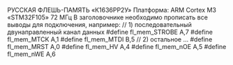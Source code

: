 РУССКАЯ ФЛЕШЬ-ПАМЯТЬ «К1636РР2У»
Платформа: ARM Cortex M3 «STM32F105» 72 MГц
В заголовочнике необходимо прописать все выводы для подключения, например:
// 1) последовательный двунаправленный канал данных
#define  fl_mem_STROBE   A,7
#define  fl_mem_MTCK     A,1
#define  fl_mem_MTDI     B,5
// 2) остальное ...
#define  fl_mem_MRST     A,0
#define  fl_mem_HV       A,4
#define  fl_mem_nOE      A,5
#define  fl_mem_nWE      A,6
